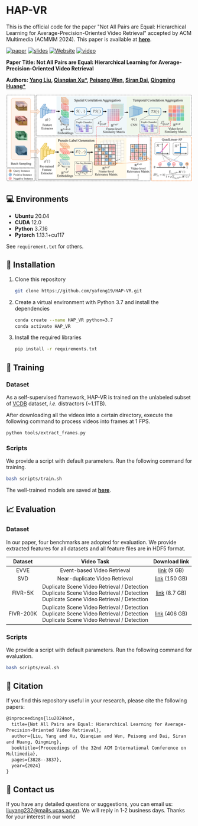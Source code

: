# HAP-VR
This is the official code for the paper "Not All Pairs are Equal: Hierarchical Learning for Average-Precision-Oriented Video Retrieval" accepted by ACM Multimedia (ACMMM 2024). This paper is available at [**here**](https://arxiv.org/abs/2407.15566).

[![paper](https://img.shields.io/badge/arXiv-Paper-b31b1b.svg?style=flat)](https://arxiv.org/abs/2407.15566) [![slides](https://img.shields.io/badge/Presentation-Slides-B762C1)](https://github.com/yafeng19/HAP-VR) [![Website](https://img.shields.io/badge/Project-Website-87CEEB)](https://github.com/yafeng19/HAP-VR) [![video](https://img.shields.io/badge/Video-Presentation-F9D371)](https://github.com/yafeng19/HAP-VR)

**Paper Title: Not All Pairs are Equal: Hierarchical Learning for Average-Precision-Oriented Video Retrieval**

**Authors: [Yang Liu](https://yafeng19.github.io/),  [Qianqian Xu*](https://qianqianxu010.github.io/), [Peisong Wen](https://scholar.google.com.hk/citations?user=Zk2XLWYAAAAJ&hl=zh-CN&oi=ao), [Siran Dai](https://scholar.google.com.hk/citations?user=_6gw9FQAAAAJ&hl=zh-CN&oi=ao), [Qingming Huang*](https://people.ucas.ac.cn/~qmhuang)**   

![assets/pipeline.png](./assets/pipeline.png)

## :computer: Environments

* **Ubuntu** 20.04
* **CUDA** 12.0
* **Python** 3.7.16
* **Pytorch** 1.13.1+cu117

See `requirement.txt` for others.

## :wrench: Installation

1. Clone this repository

    ```bash
    git clone https://github.com/yafeng19/HAP-VR.git
    ```

2. Create a virtual environment with Python 3.7 and install the dependencies

    ```bash
    conda create --name HAP_VR python=3.7
    conda activate HAP_VR
    ```

3. Install the required libraries

    ```bash
    pip install -r requirements.txt
    ```

## :rocket: Training

### Dataset

As a self-supervised framework, HAP-VR is trained on the unlabeled subset of  [VCDB](https://fvl.fudan.edu.cn/dataset/vcdb/list.htm) dataset, *i.e.* distractors (~1.1TB). 

After downloading all the videos into a certain directory, execute the following command to process videos into frames at 1 FPS.

```bash
python tools/extract_frames.py
```

### Scripts

We provide a script with default parameters. Run the following command for training.

```bash
bash scripts/train.sh
```

The well-trained models are saved at [**here**](https://github.com/yafeng19/HAP-VR/tree/master/ckpt).

## :chart_with_upwards_trend: Evaluation

### Dataset

In our paper, four benchmarks are adopted for evaluation. We provide extracted features for all datasets and all feature files are in HDF5 format.

|  Dataset  |                          Video Task                          |                        Download link                         |
| :-------: | :----------------------------------------------------------: | :----------------------------------------------------------: |
|   EVVE    |                 Event-based Video Retrieval                  | [link](https://mever.iti.gr/distill-and-select/features/evve.hdf5) (9 GB) |
|    SVD    |                Near-duplicate Video Retrieval                | [link](https://mever.iti.gr/distill-and-select/features/svd.hdf5) (150 GB) |
|  FIVR-5K  | Duplicate Scene Video Retrieval / Detection <br />Duplicate Scene Video Retrieval / Detection <br />Duplicate Scene Video Retrieval / Detection | [link](https://mever.iti.gr/distill-and-select/features/fivr_5k.hdf5) (8.7 GB) |
| FIVR-200K | Duplicate Scene Video Retrieval / Detection <br />Duplicate Scene Video Retrieval / Detection <br />Duplicate Scene Video Retrieval / Detection | [link](https://mever.iti.gr/distill-and-select/features/fivr_200k.hdf5) (406 GB) |

### Scripts

We provide a script with default parameters. Run the following command for evaluation.

```bash
bash scripts/eval.sh
```

## :pencil: Citation

If you find this repository useful in your research, please cite the following papers:

```
@inproceedings{liu2024not,
  title={Not All Pairs are Equal: Hierarchical Learning for Average-Precision-Oriented Video Retrieval},
  author={Liu, Yang and Xu, Qianqian and Wen, Peisong and Dai, Siran and Huang, Qingming},
  booktitle={Proceedings of the 32nd ACM International Conference on Multimedia},
  pages={3828--3837},
  year={2024}
}
```

## :email: Contact us

If you have any detailed questions or suggestions, you can email us: liuyang232@mails.ucas.ac.cn. We will reply in 1-2 business days. Thanks for your interest in our work!

